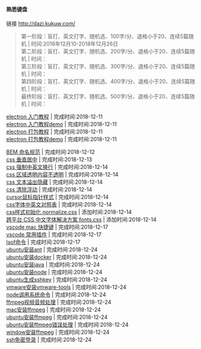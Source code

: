 #### 熟悉键盘
链接 http://dazi.kukuw.com/  
>第一阶段：盲打、英文打字、随机选、100字/分、退格小于20、连续5篇随机 | 时间:2018年12月10-2018年12月26日  
>第二阶段：盲打、英文打字、随机选、200字/分、退格小于20、连续5篇随机 | 时间：  
>第三阶段：盲打、英文打字、随机选、300字/分、退格小于20、连续5篇随机 | 时间：  
>第四阶段：盲打、英文打字、随机选、400字/分、退格小于20、连续5篇随机 | 时间：  
>最终阶段：盲打、英文打字、随机选、500字/分、退格小于20、连续5篇随机 | 时间：  

[electron 入门教程](https://github.com/13653389794/plain/blob/master/electron/入门教程/入门教程.md) | 完成时间:2018-12-11      
[electron 入门教程demo](https://github.com/13653389794/plain/tree/master/electron/demo/demo01) | 完成时间:2018-12-11      
[electron 打包教程](https://github.com/13653389794/plain/blob/master/electron/electron打包/electron打包.md) | 完成时间:2018-12-11      
[electron 打包教程demo](https://github.com/13653389794/plain/tree/master/electron/demo/demo02) | 完成时间:2018-12-11  

[BEM 命名规范](https://github.com/13653389794/plain/blob/master/css/BEM.md) | 完成时间:2018-12-12   
[css 垂直居中](https://github.com/13653389794/plain/blob/master/css/垂直居中.md) | 完成时间:2018-12-13    
[css 强制中英文换行](https://github.com/13653389794/plain/blob/master/css/强制中英文换行.md) | 完成时间:2018-12-14   
[css 区域透明内容不透明](https://github.com/13653389794/plain/blob/master/css/区域透明内容不透明.md) | 完成时间:2018-12-14   
[css 文本溢出隐藏](https://github.com/13653389794/plain/blob/master/css/文本溢出隐藏.md) | 完成时间:2018-12-14   
[css 清除浮动](https://github.com/13653389794/plain/blob/master/css/清除浮动.md) | 完成时间:2018-12-14   
[cursor鼠标指针样式](https://github.com/13653389794/plain/blob/master/css/cursor指针.md) | 完成时间:2018-12-14   
[css字体中英文对照表](https://github.com/13653389794/plain/blob/master/css/字体中英文对照表.md) | 完成时间:2018-12-14   
[css样式初始化 normalize.css](https://github.com/necolas/normalize.css)  | 添加时间:2018-12-14   
[跨平台 CSS 中文字体解决方案 fonts.css](https://github.com/zenozeng/fonts.css)  | 添加时间:2018-12-14    
[vscode mac 快捷键](https://github.com/13653389794/plain/blob/master/vscode/mac快捷键.md)  | 完成时间:2018-12-17   
[vscode 常用插件](https://github.com/13653389794/plain/blob/master/vscode/常用插件.md)  | 完成时间:2018-12-17   
[lsof命令](https://github.com/13653389794/plain/blob/master/lsof/lsof.md)  | 完成时间:2018-12-17   
[ubuntu安装ant](https://github.com/13653389794/plain/blob/master/ubuntu/ubuntu安装ant.md)  | 完成时间:2018-12-24    
[ubuntu安装docker](https://github.com/13653389794/plain/blob/master/ubuntu/ubuntu安装docker.md)  | 完成时间:2018-12-24    
[ubuntu安装java](https://github.com/13653389794/plain/blob/master/ubuntu/ubuntu安装java.md)  | 完成时间:2018-12-24    
[ubuntu安装node](https://github.com/13653389794/plain/blob/master/ubuntu/ubuntu安装node.md)  | 完成时间:2018-12-24   
[ubuntu生成sshkey](https://github.com/13653389794/plain/blob/master/ubuntu/ubuntu生成sshkey.md)  | 完成时间:2018-12-24   
[vmware安装vmware-tools](https://github.com/13653389794/plain/blob/master/vmware/安装vmware-tools.md)  | 完成时间:2018-12-24   
[node调用系统命令](https://github.com/13653389794/plain/blob/master/node/node调用系统命令.md)  | 完成时间:2018-12-24   
[ffmpeg视频音频处理](https://github.com/13653389794/plain/blob/master/ffmpeg/ffmpeg介绍.md)  | 完成时间:2018-12-24   
[mac安装ffmpeg](https://github.com/13653389794/plain/blob/master/ffmpeg/mac安装ffmpeg.md)  | 完成时间:2018-12-24   
[ubuntu安装ffmpeg](https://github.com/13653389794/plain/blob/master/ffmpeg/ubuntu安装ffmpeg.md)  | 完成时间:2018-12-24    
[ubuntu安装ffmpeg错误处理](https://github.com/13653389794/plain/blob/master/ffmpeg/ubuntu安装ffmpeg错误处理.md)  | 完成时间:2018-12-24     
[window安装ffmpeg](https://github.com/13653389794/plain/blob/master/ffmpeg/window安装ffmpeg.md)  | 完成时间:2018-12-24     
[ssh免密登录](https://github.com/13653389794/plain/blob/master/ssh/ssh免密登录.md)  | 完成时间:2018-12-24     




